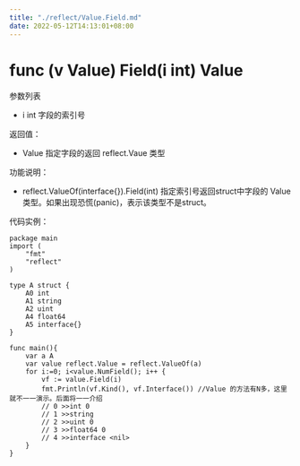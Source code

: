 ```yaml
---
title: "./reflect/Value.Field.md"
date: 2022-05-12T14:13:01+08:00
---
```

# func (v Value) Field(i int) Value

参数列表

- i int 字段的索引号

返回值：

- Value  指定字段的返回 reflect.Vaue 类型

功能说明：

- reflect.ValueOf(interface{}).Field(int) 指定索引号返回struct中字段的 Value 类型。如果出现恐慌(panic)，表示该类型不是struct。

代码实例：
  
	package main
	import (
	    "fmt"
	    "reflect"
	)
	
	type A struct {
		A0 int
		A1 string
		A2 uint
		A4 float64
		A5 interface{}
	}
	
	func main(){
		var a A
		var value reflect.Value = reflect.ValueOf(a)
		for i:=0; i<value.NumField(); i++ {
			vf := value.Field(i)
			fmt.Println(vf.Kind(), vf.Interface()) //Value 的方法有N多，这里就不一一演示。后面将一一介绍
			// 0 >>int 0
			// 1 >>string 
			// 2 >>uint 0
			// 3 >>float64 0
			// 4 >>interface <nil>
		}
	}
